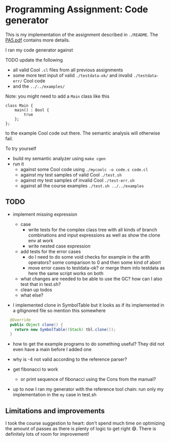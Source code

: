 # Programming Assignment: Code generator

This is my implementation of the assignment described in `./README`. The
[PA5.pdf](https://web.stanford.edu/class/cs143/handouts/PA4.pdf) contains more details.

I ran my code generator against

TODO update the following

* all valid Cool `.cl` files from all previous assignments
* some more test input of valid `./testdata-ok/` and invalid `./testdata-err/` Cool code
* and the `../../examples/`

Note: you might need to add a `Main` class like this

```
class Main {
	main() : Bool {
		true
	};
};
```

to the example Cool code out there. The semantic analysis will otherwise fail.

To try yourself

* build my semantic analyzer using `make cgen`
* run it
  * against some Cool code using `./mycoolc -o code.s code.cl`
  * against my test samples of valid Cool `./test.sh`
  * against my test samples of invalid Cool `./test-err.sh`
  * against all the course examples `./test.sh ../../examples`

## TODO

* implement missing expression
  * case
    * write tests for the complex class tree with all kinds of branch combinations and input
    expressions as well as show the clone env at work
    * write nested case expression
  * add tests for the error cases
    * do I need to do some void checks for example in the arith operators? some comparison to 0 and
      then some kind of abort
    * move error cases to testdata-ok? or merge them into testdata as here the same script works on
      both
  * what changes are needed to be able to use the GC? how can I also test that in test.sh?
  * clean up todos
  * what else?

* I implemented clone in SymbolTable but it looks as if its implemented in a gitignored file so
mention this somewhere

```java
  @Override
  public Object clone() {
    return new SymbolTable((Stack) tbl.clone());
  }
```

* how to get the example programs to do something useful? They did not even have a main before I
added one
* why is -4 not valid according to the reference parser?
* get fibonacci to work
  * or print sequence of fibonacci using the Cons from the manual?

* up to now I ran my generator with the reference tool chain: run only my implementation in the `my`
case in test.sh

## Limitations and improvements

I took the course suggestion to heart: don't spend much time on optimizing the amount of passes as
there is plenty of logic to get right 😅. There is definitely lots of room for improvement!

